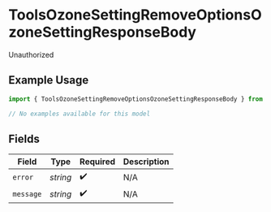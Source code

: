# ToolsOzoneSettingRemoveOptionsOzoneSettingResponseBody

Unauthorized

## Example Usage

```typescript
import { ToolsOzoneSettingRemoveOptionsOzoneSettingResponseBody } from "bluesky/models/errors";

// No examples available for this model
```

## Fields

| Field              | Type               | Required           | Description        |
| ------------------ | ------------------ | ------------------ | ------------------ |
| `error`            | *string*           | :heavy_check_mark: | N/A                |
| `message`          | *string*           | :heavy_check_mark: | N/A                |
